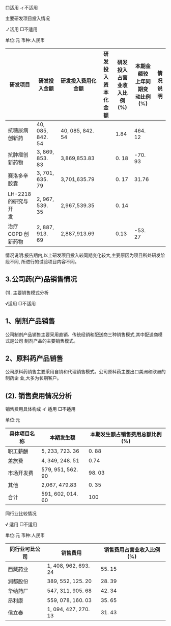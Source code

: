 口适用 ィ不适用

主要研发项目投入情况

ノ活用 □不适用

单位:元 币种:人民币

| 研发项目               | 研发投入金额           | 研发投入费用化<br>金额    | 研发投入<br>资本化金<br>额 | 研发投入<br>占营业收<br>入比例<br>(%) | 本期金额较<br>上年同期变<br>动比例(%) | 情况<br>说明 |
|--------------------|------------------|------------------|-------------------|----------------------------|--------------------------|----------|
| 抗糖尿病创新药            | 40, 085, 842. 54 | 40, 085, 842. 54 |                   | 1.84                       | 464. 12                  |          |
| 抗肿瘤创新药物            | 3, 869, 853. 83  | 3,869,853.83     |                   | 0. 18                      | -70. 93                  |          |
| 赛洛多辛胶囊             | 3, 701, 635. 79  | 3,701,635.79     |                   | 0. 17                      | 31.76                    |          |
| LH-2218 的研究与开<br>发 | 2, 967, 539. 35  | 2,967,539.35     |                   | 0. 14                      |                          |          |
| 治疗 COPD 创新药物       | 2, 887, 913. 69  | 2,887,913.69     |                   | 0.13                       | -53. 27                  |          |

情况说明:报告期内,以上研发项目投入较同期变化较大,主要原因为项目所处研发阶段不同, 所进行的试验项目内容不同。

## 3.公司药(产)品销售情况

(1). 主要销售模式分析

√适用 □不适用

## 1、制剂产品销售

公司制剂产品销售主要采用直销、传统经销和配送商三种销售模式,其中配送商模式是公司 制剂产品的主要销售模式。

## 2、原料药产品销售

公司原料药销售主要采用自销和代理销售模式。公司原料药主要出口美洲和欧洲的制药企 业,大多为长期客户。

## (2). 销售费用情况分析

销售费用具体构成 イ 适用 □不适用

单位:元

| 具体项目名称 | 本期发生额             | 本期发生额占销售费用总额比例(%) |
|--------|-------------------|-------------------|
| 职工薪酬   | 5, 233, 723. 36   | 0. 88             |
| 差旅费    | 4, 349, 248. 51   | 0.74              |
| 市场开发费  | 579, 951, 562. 90 | 98. 03            |
| 其他     | 2,067, 479.83     | 0. 35             |
| 合计     | 591, 602, 014. 60 | 100               |

同行业比较情况

√ 适用 □不适用

単位:元 币种:人民币

| 同行业可比公司 | 销售费用                 | 销售费用占营业收入比例(%) |
|---------|----------------------|----------------|
| 西藏药业    | 1, 408, 962, 693. 24 | 55. 15         |
| 润都股份    | 389, 552, 125. 20    | 28. 39         |
| 华纳药厂    | 547, 311, 905. 68    | 42. 34         |
| 昂利康     | 559, 078, 160. 03    | 35. 65         |
| 信立泰     | 1, 094, 427, 270. 13 | 31. 43         |